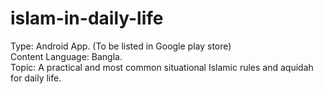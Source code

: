 # islam-in-daily-life
Type: Android App. (To be listed in Google play store)<br/>
Content Language: Bangla. <br/>
Topic: A practical and most common situational Islamic rules and aquidah for daily life.
